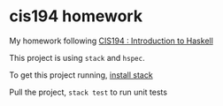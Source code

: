 # cis194 homework 

My homework following [CIS194 : Introduction to Haskell](https://www.cis.upenn.edu/~cis194/spring13/)  

This project is using `stack` and `hspec`.  

To get this project running, [install stack](https://docs.haskellstack.org/en/stable/README/)  

Pull the project, `stack test` to run unit tests
